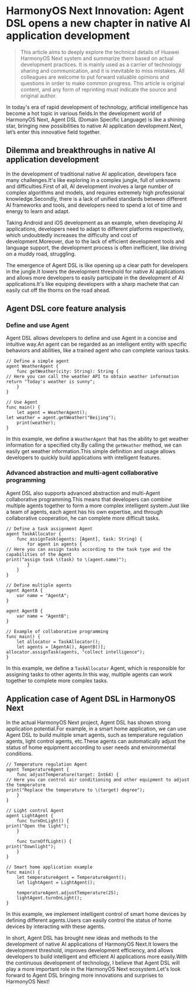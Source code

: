 # HarmonyOS Next Innovation: Agent DSL opens a new chapter in native AI application development
> This article aims to deeply explore the technical details of Huawei HarmonyOS Next system and summarize them based on actual development practices.
It is mainly used as a carrier of technology sharing and communication, and it is inevitable to miss mistakes. All colleagues are welcome to put forward valuable opinions and questions in order to make common progress.
This article is original content, and any form of reprinting must indicate the source and original author.

In today's era of rapid development of technology, artificial intelligence has become a hot topic in various fields.In the development world of HarmonyOS Next, Agent DSL (Domain Specific Language) is like a shining star, bringing new possibilities to native AI application development.Next, let’s enter this innovative field together.

## Dilemma and breakthroughs in native AI application development
In the development of traditional native AI application, developers face many challenges.It's like exploring in a complex jungle, full of unknowns and difficulties.First of all, AI development involves a large number of complex algorithms and models, and requires extremely high professional knowledge.Secondly, there is a lack of unified standards between different AI frameworks and tools, and developers need to spend a lot of time and energy to learn and adapt.

Taking Android and iOS development as an example, when developing AI applications, developers need to adapt to different platforms respectively, which undoubtedly increases the difficulty and cost of development.Moreover, due to the lack of efficient development tools and language support, the development process is often inefficient, like driving on a muddy road, struggling.

The emergence of Agent DSL is like opening up a clear path for developers in the jungle.It lowers the development threshold for native AI applications and allows more developers to easily participate in the development of AI applications.It's like equiping developers with a sharp machete that can easily cut off the thorns on the road ahead.

## Agent DSL core feature analysis
### Define and use Agent
Agent DSL allows developers to define and use Agent in a concise and intuitive way.An agent can be regarded as an intelligent entity with specific behaviors and abilities, like a trained agent who can complete various tasks.

```cj
// Define a simple agent
agent WeatherAgent {
    func getWeather(city: String): String {
// Here you can call the weather API to obtain weather information
return "Today's weather is sunny";
    }
}

// Use Agent
func main() {
    let agent = WeatherAgent();
let weather = agent.getWeather("Beijing");
    print(weather);
}
```

In this example, we define a `WeatherAgent` that has the ability to get weather information for a specified city.By calling the `getWeather` method, we can easily get weather information.This simple definition and usage allows developers to quickly build applications with intelligent features.

### Advanced abstraction and multi-agent collaborative programming
Agent DSL also supports advanced abstraction and multi-Agent collaborative programming.This means that developers can combine multiple agents together to form a more complex intelligent system.Just like a team of agents, each agent has his own expertise, and through collaborative cooperation, he can complete more difficult tasks.

```cj
// Define a task assignment Agent
agent TaskAllocator {
    func assignTask(agents: [Agent], task: String) {
        for agent in agents {
// Here you can assign tasks according to the task type and the capabilities of the Agent
print("assign task \(task) to \(agent.name)");
        }
    }
}

// Define multiple agents
agent AgentA {
    var name = "AgentA";
}

agent AgentB {
    var name = "AgentB";
}

// Example of collaborative programming
func main() {
    let allocator = TaskAllocator();
    let agents = [AgentA(), AgentB()];
allocator.assignTask(agents, "collect intelligence");
}
```

In this example, we define a `TaskAllocator` Agent, which is responsible for assigning tasks to other agents.In this way, multiple agents can work together to complete more complex tasks.

## Application case of Agent DSL in HarmonyOS Next
In the actual HarmonyOS Next project, Agent DSL has shown strong application potential.For example, in a smart home application, we can use Agent DSL to build multiple smart agents, such as temperature regulation agents, light control agents, etc.These agents can automatically adjust the status of home equipment according to user needs and environmental conditions.

```cj
// Temperature regulation Agent
agent TemperatureAgent {
    func adjustTemperature(target: Int64) {
// Here you can control air conditioning and other equipment to adjust the temperature
print("Replace the temperature to \(target) degree");
    }
}

// Light control Agent
agent LightAgent {
    func turnOnLight() {
print("Open the light");
    }

    func turnOffLight() {
print("Downlight");
    }
}

// Smart home application example
func main() {
    let temperatureAgent = TemperatureAgent();
    let lightAgent = LightAgent();

    temperatureAgent.adjustTemperature(25);
    lightAgent.turnOnLight();
}
```

In this example, we implement intelligent control of smart home devices by defining different agents.Users can easily control the status of home devices by interacting with these agents.

In short, Agent DSL has brought new ideas and methods to the development of native AI applications of HarmonyOS Next.It lowers the development threshold, improves development efficiency, and allows developers to build intelligent and efficient AI applications more easily.With the continuous development of technology, I believe that Agent DSL will play a more important role in the HarmonyOS Next ecosystem.Let's look forward to Agent DSL bringing more innovations and surprises to HarmonyOS Next!
